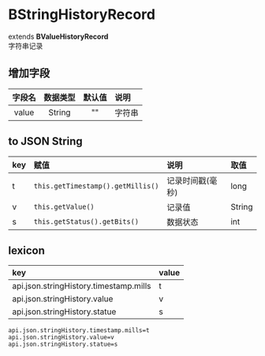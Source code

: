 # BStringHistoryRecord
extends **BValueHistoryRecord**  
字符串记录

## 增加字段
| 字段名 | 数据类型 | 默认值 | 说明 |
|:-------:|:------:|:-------:|:------------|
| value | String | "" | 字符串 |

## to JSON String
| key | 赋值 | 说明 | 取值 |
|:-------|:------|:-------|:---------|
| t | `this.getTimestamp().getMillis()` | 记录时间戳(毫秒) | long |
| v | `this.getValue()` | 记录值 | String |
| s | `this.getStatus().getBits()` | 数据状态 | int |

## lexicon
| key | value |
|:-------|:------|
| api.json.stringHistory.timestamp.mills | t |
| api.json.stringHistory.value | v |
| api.json.stringHistory.statue | s |

```
api.json.stringHistory.timestamp.mills=t
api.json.stringHistory.value=v
api.json.stringHistory.statue=s
```